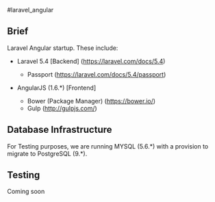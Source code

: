 #laravel_angular

## Brief
Laravel Angular startup. These include:
  + Laravel 5.4 [Backend] (https://laravel.com/docs/5.4)
    + Passport (https://laravel.com/docs/5.4/passport)

  + AngularJS (1.6.\*) [Frontend]
    + Bower (Package Manager) (https://bower.io/)
    + Gulp (http://gulpjs.com/)

## Database Infrastructure
For Testing purposes, we are running MYSQL (5.6.\*) with a provision to migrate to PostgreSQL (9.\*).

## Testing
Coming soon
